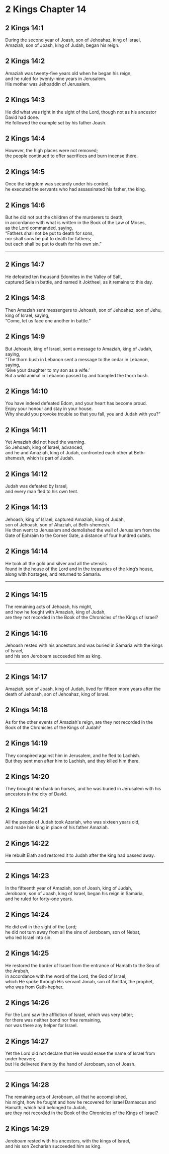# 2 Kings Chapter 14

## 2 Kings 14:1

During the second year of Joash, son of Jehoahaz, king of Israel,  
Amaziah, son of Joash, king of Judah, began his reign.

## 2 Kings 14:2

Amaziah was twenty-five years old when he began his reign,  
and he ruled for twenty-nine years in Jerusalem.  
His mother was Jehoaddin of Jerusalem.

## 2 Kings 14:3

He did what was right in the sight of the Lord, though not as his ancestor David had done.  
He followed the example set by his father Joash.

## 2 Kings 14:4

However, the high places were not removed;  
the people continued to offer sacrifices and burn incense there.

## 2 Kings 14:5

Once the kingdom was securely under his control,  
he executed the servants who had assassinated his father, the king.

## 2 Kings 14:6

But he did not put the children of the murderers to death,  
in accordance with what is written in the Book of the Law of Moses,  
as the Lord commanded, saying,  
“Fathers shall not be put to death for sons,  
nor shall sons be put to death for fathers;  
but each shall be put to death for his own sin.”

---

## 2 Kings 14:7

He defeated ten thousand Edomites in the Valley of Salt,  
captured Sela in battle, and named it Joktheel, as it remains to this day.

## 2 Kings 14:8

Then Amaziah sent messengers to Jehoash, son of Jehoahaz, son of Jehu, king of Israel, saying,  
“Come, let us face one another in battle.”

## 2 Kings 14:9

But Jehoash, king of Israel, sent a message to Amaziah, king of Judah, saying,  
“The thorn bush in Lebanon sent a message to the cedar in Lebanon, saying,  
‘Give your daughter to my son as a wife.’  
But a wild animal in Lebanon passed by and trampled the thorn bush.

## 2 Kings 14:10

You have indeed defeated Edom, and your heart has become proud.  
Enjoy your honour and stay in your house.  
Why should you provoke trouble so that you fall, you and Judah with you?”

## 2 Kings 14:11

Yet Amaziah did not heed the warning.  
So Jehoash, king of Israel, advanced,  
and he and Amaziah, king of Judah, confronted each other at Beth-shemesh, which is part of Judah.

## 2 Kings 14:12

Judah was defeated by Israel,  
and every man fled to his own tent.

## 2 Kings 14:13

Jehoash, king of Israel, captured Amaziah, king of Judah,  
son of Jehoash, son of Ahaziah, at Beth-shemesh.  
He then went to Jerusalem and demolished the wall of Jerusalem from the Gate of Ephraim to the Corner Gate, a distance of four hundred cubits.

## 2 Kings 14:14

He took all the gold and silver and all the utensils  
found in the house of the Lord and in the treasuries of the king’s house,  
along with hostages, and returned to Samaria.

---

## 2 Kings 14:15

The remaining acts of Jehoash, his might,  
and how he fought with Amaziah, king of Judah,  
are they not recorded in the Book of the Chronicles of the Kings of Israel?

## 2 Kings 14:16

Jehoash rested with his ancestors and was buried in Samaria with the kings of Israel,  
and his son Jeroboam succeeded him as king.

---

## 2 Kings 14:17

Amaziah, son of Joash, king of Judah, lived for fifteen more years after the death of Jehoash, son of Jehoahaz, king of Israel.

## 2 Kings 14:18

As for the other events of Amaziah's reign, are they not recorded in the Book of the Chronicles of the Kings of Judah?

## 2 Kings 14:19

They conspired against him in Jerusalem, and he fled to Lachish.  
But they sent men after him to Lachish, and they killed him there.

## 2 Kings 14:20

They brought him back on horses, and he was buried in Jerusalem with his ancestors in the city of David.

## 2 Kings 14:21

All the people of Judah took Azariah, who was sixteen years old,  
and made him king in place of his father Amaziah.

## 2 Kings 14:22

He rebuilt Elath and restored it to Judah after the king had passed away.

---

## 2 Kings 14:23

In the fifteenth year of Amaziah, son of Joash, king of Judah,  
Jeroboam, son of Joash, king of Israel, began his reign in Samaria,  
and he ruled for forty-one years.

## 2 Kings 14:24

He did evil in the sight of the Lord;  
he did not turn away from all the sins of Jeroboam, son of Nebat,  
who led Israel into sin.

## 2 Kings 14:25

He restored the border of Israel from the entrance of Hamath to the Sea of the Arabah,  
in accordance with the word of the Lord, the God of Israel,  
which He spoke through His servant Jonah, son of Amittai, the prophet,  
who was from Gath-hepher.

## 2 Kings 14:26

For the Lord saw the affliction of Israel, which was very bitter;  
for there was neither bond nor free remaining,  
nor was there any helper for Israel.

## 2 Kings 14:27

Yet the Lord did not declare that He would erase the name of Israel from under heaven;  
but He delivered them by the hand of Jeroboam, son of Joash.

---

## 2 Kings 14:28

The remaining acts of Jeroboam, all that he accomplished,  
his might, how he fought and how he recovered for Israel Damascus and Hamath, which had belonged to Judah,  
are they not recorded in the Book of the Chronicles of the Kings of Israel?

## 2 Kings 14:29

Jeroboam rested with his ancestors, with the kings of Israel,  
and his son Zechariah succeeded him as king.
